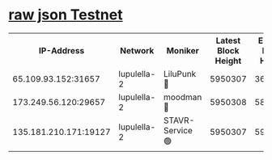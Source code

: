 [raw json Testnet](https://rpc-check.jaclalt.stavr.tech/jaclalt/rpc-jaclalt-result.json)
=

<table><tr><th>IP-Address</th><th>Network</th><th>Moniker</th><th>Latest Block Height</th><th>Earliest Block Height</th><th>Catching Up</th><th>Tx Index</th><th>Voting Power</th><th>Scan Time</th></tr><tr><td>65.109.93.152:31657</td><td>lupulella-2</td><td>LiluPunk 🔴</td><td>5950307</td><td>3688866</td><td>False</td><td>on</td><td>685133</td><td>2023-12-29T16:14:57.708852402UTC</td></tr><tr><td>173.249.56.120:29657</td><td>lupulella-2</td><td>moodman 🔴</td><td>5950308</td><td>5850308</td><td>False</td><td>off</td><td>769094</td><td>2023-12-29T16:15:04.158398470UTC</td></tr><tr><td>135.181.210.171:19127</td><td>lupulella-2</td><td>STAVR-Service 🟢</td><td>5950307</td><td>5948201</td><td>False</td><td>on</td><td>0</td><td>2023-12-29T16:14:57.326476853UTC</td></tr></table>
